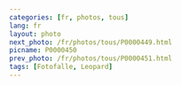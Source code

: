 ```yaml
---
categories: [fr, photos, tous]
lang: fr
layout: photo
next_photo: /fr/photos/tous/P0000449.html
picname: P0000450
prev_photo: /fr/photos/tous/P0000451.html
tags: [Fotofalle, Leopard]
---
```


